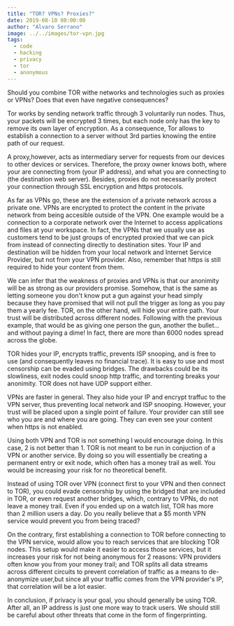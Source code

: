 ```yaml
---
title: "TOR? VPNs? Proxies?"
date: 2019-08-10 08:00:00
author: "Alvaro Serrano"
image: ../../images/tor-vpn.jpg
tags:
  - code
  - hacking
  - privacy
  - tor
  - anonymous
---
```


Should you combine TOR withe networks and technologies such as proxies or VPNs? Does that even have negative consequences?


Tor works by sending network traffic through 3 voluntarily run nodes. Thus, your packets will be encrypted 3 times, but each node only has the key to remove its own layer of encryption. As a consequence, Tor allows to establish a connection to a server without 3rd parties knowing the entire path of our request.


A proxy,however, acts as intermediary server for requests from our devices to other devices or services. Therefore, the proxy owner knows both, where your are connecting from (your IP address), and what you are connecting to (the destination web server). Besides, proxies do not necessarily protect your connection through SSL encryption and https protocols.


As far as VPNs go, these are the extension of a private network across a private one. VPNs are encrypted to protect the content in the private network from being accesible outside of the VPN. One example would be a connection to a corporate network over the Internet to access applications and files at your workspace. In fact, the VPNs that we usually use as customers tend to be just groups of encrypted proxied that we can pick from instead of connecting directly to destination sites. Your IP and destination will be hidden from your local network and Internet Service Provider, but not from your VPN provider. Also, remember that https is still required to hide your content from them.


We can infer that the weakness of proxies and VPNs is that our anonimity will be as strong as our providers promise. Somehow, that is the same as letting someone you don't know put a gun against your head simply because they have promised that will not pull the trigger as long as you pay them a yearly fee. TOR, on the other hand, will hide your entire path. Your trust will be distributed across different nodes. Following with the previous example, that would be as giving one person the gun, another the bullet... and without paying a dime! In fact, there are more than 6000 nodes spread across the globe.

TOR hides your IP, encrypts traffic, prevents ISP snooping, and is free to use (and consequently leaves no financial trace). It is easy to use and most censorship can be evaded using bridges. The drawbacks could be its slowliness, exit nodes could snoop http traffic, and torrenting breaks your anonimity. TOR does not have UDP support either.

VPNs are faster in general. They also hide your IP and encrypt traffuc to the VPN server, thus preventing local network and ISP snooping. However, your trust will be placed upon a single point of failure. Your provider can still see who you are and where you are going. They can even see your content when https is not enabled.

Using both VPN and TOR is not something I would encourage doing. In this case, 2 is not better than 1. TOR is not meant to be run in conjuction of a VPN or another service. By doing so you will essentially be creating a permanent entry or exit node, which often has a money trail as well. You would be increasing your risk for no theoretical benefit.


Instead of using TOR over VPN (connect first to your VPN and then connect to TOR), you could evade censorship by using the bridged that are included in TOR, or even request another bridges, which, contrary to VPNs, do not leave a money trail. Even if you ended up on a watch list, TOR has more than 2 million users a day. Do you really believe that a $5 month VPN service would prevent you from being traced?


On the contrary, first establishing a connection to TOR before connecting to the VPN service, would allow you to reach services that are blocking TOR nodes. This setup would make it easier to access those services, but it increases your risk for not being anonymous for 2 reasons: VPN providers often know you from your money trail; and TOR splits all data streams across different circuits to prevent correlation of traffic as a means to de-anonymize user,but since all your traffic comes from the VPN provider's IP, that correlation will be a lot easier.

In conclusion, if privacy is your goal, you should generally be using TOR. After all, an IP address is just one more way to track users. We should still be careful about other threats that come in the form of fingerprinting.
